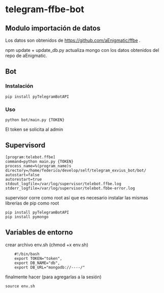 # telegram-ffbe-bot

## Modulo importación de datos

Los datos son obtenidos de https://github.com/aEnigmatic/ffbe . 

npm update + update_db.py actualiza mongo con los datos obtenidos del repo de aEnigmatic.


## Bot

### Instalación

	pip install pyTelegramBotAPI

### Uso
    
    python bot/main.py {TOKEN}
    
El token se solicita al admin

## Supervisord

```
[program:telebot.ffbe]
command=python main.py {TOKEN}
process_name=%(program_name)s
directory=/home/federico/develop/self/telegram_exvius_bot/bot/
autostart=false
autorestart=true
stdout_logfile=/var/log/supervisor/telebot.ffbe.log
stderr_logfile=/var/log/supervisor/telebot.fbbe-error.log
```

supervisor corre como root así que es necesario instalar las mismas librerías de pip como root
  
    pip install pyTelegramBotAPI
    pip install pymongo

## Variables de entorno

crear archivo env.sh (chmod +x env.sh)

        #!/bin/bash
        export TOKEN="token",
        export DB_NAME="db",
        export DB_URL="mongodb://----/"

finalmente hacer (para agregarlas a la sesión)
    
    source env.sh 
